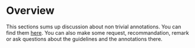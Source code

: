 # Overview

This sections sums up discussion about non trivial annotations. You can find them [here](https://github.com/surfacesyntacticud/guidelines/issues). You can also make some request, recommandation, remark or ask questions about the guidelines and the annotations there. 